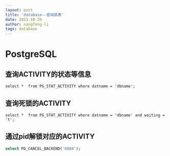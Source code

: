 ```yaml
---
layout: post
title: 'database--查询锁表'
date: 2021-10-29
author: nangfeng-li
tags: database
---
```


# PostgreSQL

## 查询ACTIVITY的状态等信息

```
select *  from PG_STAT_ACTIVITY where datname = 'dbname';
```

## 查询死锁的ACTIVITY

```
select *  from PG_STAT_ACTIVITY where datname = 'dbname' and waiting = 't';
```

## 通过pid解锁对应的ACTIVITY

```sql
select PG_CANCEL_BACKEND('6984');
```